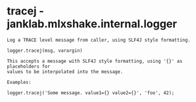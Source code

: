 # tracej - janklab.mlxshake.internal.logger

```text
Log a TRACE level message from caller, using SLF4J style formatting.

logger.tracej(msg, varargin)

This accepts a message with SLF4J style formatting, using '{}' as placeholders for
values to be interpolated into the message.

Examples:

logger.tracej('Some message. value1={} value2={}', 'foo', 42);


```

